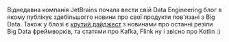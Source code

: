 Віднедавна компанія JetBrains почала вести свій Data Engineering блог в якому публікує здебільшогго новини про свої продукти пов'язані з Big Data. Також у блозі є [крутий дайджест](https://blog.jetbrains.com/big-data-tools/2021/08/03/data-engineering-annotated-monthly-july-2021/) з новинами про останні резіли Big Data фреймворків, та статями про Kafka, Flink ну і звісно про Kotlin :)